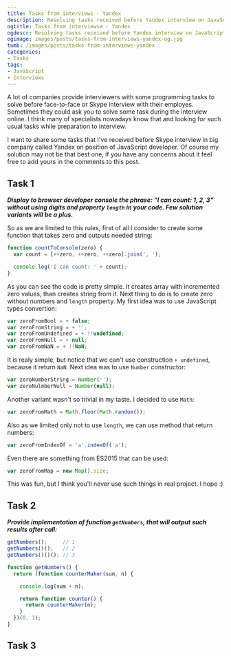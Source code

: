 ```yaml
---
title: Tasks from interviews - Yandex
description: Resolving tasks received before Yandex interview on JavaScript developer position.
ogtitle: Tasks from interviewsи - Yandex
ogdescr: Resolving tasks received before Yandex interview on JavaScript developer position.
ogimage: images/posts/tasks-from-interviews-yandex-og.jpg
tumb: /images/posts/tasks-from-interviews-yandex
categories:
- Tasks
tags:
- JavaScript
- Interviews
---
```

A lot of companies provide interviewers with some programming tasks to solve before face-to-face or Skype interview with their employes. Sometimes they could ask you to solve some task during the interview online. I think many of specialists nowadays know that and looking for such usual tasks while preparation to interview.

I want to share some tasks that I've received before Skype interview in big company called Yandex on position of JavaScript developer. Of course my solution may not be that best one, if you have any concerns about it feel free to add yours in the comments to this post.

## Task 1
_**Display to browser developer console the phrase: "I can count: 1, 2, 3" without using digits and property `length` in your code. Few solution variants will be a plus.**_

So as we are limited to this rules, first of all I consider to create some function that takes zero and outputs needed string:

```js
function countToConsole(zero) {
  var count = [++zero, ++zero, ++zero].join(', ');

  console.log('I can count: ' + count);
}
```

As you can see the code is pretty simple. It creates array with incremented zero values, than creates string from it. Next thing to do is to create zero without numbers and `length` property. My first idea was to use JavaScript types convertion:

```js
var zeroFromBool = + false;
var zeroFromString = + '';
var zeroFromUndefined = + !!undefined;
var zeroFromNull = + null;
var zeroFromNaN = + !!NaN;
```

It is realy simple, but notice that we can't use construction `+ undefined`, because it return `NaN`. Next idea was to use `Number` constructor:

```js
var zeroNumberString = Number('');
var zeroNulmberNull = Number(null);
```

Another variant wasn't so trivial in my taste. I decided to use `Math`:

```js
var zeroFromMath = Math.floor(Math.random());
```

Also as we limited only not to use `length`, we can use method that return numbers:

```js
var zeroFromIndexOf = 'a'.indexOf('a');
```

Even there are something from ES2015 that can be used:

```js
var zeroFromMap = new Map().size;
```

This was fun, but I think you'll never use such things in real project. I hope :)

## Task 2
_**Provide implementation of function `getNumbers`, that will output such results after call:**_
```js
getNumbers();     // 1
getNumbers()();   // 2
getNumbers()()(); // 3
```

```js
function getNumbers() {
  return (function counterMaker(sum, n) {

    console.log(sum + n);

    return function counter() {
      return counterMaker(n);
    }
  })(0, 1);
}
```

## Task 3
